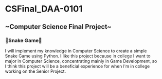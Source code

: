 # CSFinal_DAA-0101
## ~Computer Science Final Project~
### 🐍Snake Game🐍
I will implement my knowledge in Computer Science to create a simple Snake Game using Python. I like this project because in college I want to major in Computer Science, concentrating mainly in Game Development, so I think this project will be a beneficial experience for when I'm in college working on the Senior Project.
